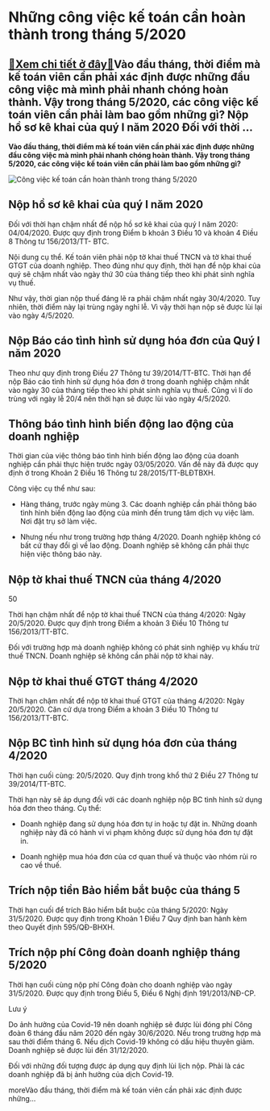 Những công việc kế toán cần hoàn thành trong tháng 5/2020
=========================================================

[:gift:Xem chi tiết ở đây:gift:](https://hddtvn.com/nhung-cong-viec-ke-toan-can-hoan-thanh-trong-thang-5-2020/)Vào đầu tháng, thời điểm mà kế toán viên cần phải xác định được những đầu công việc mà mình phải nhanh chóng hoàn thành. Vậy trong tháng 5/2020, các công việc kế toán viên cần phải làm bao gồm những gì? Nộp hồ sơ kê khai của quý I năm 2020 Đối với thời …
--------------------------------------------------------------------------------------------------------------------------------------------------------------------------------------------------------------------------------------------------------------

**Vào đầu tháng, thời điểm mà kế toán viên cần phải xác định được những đầu công việc mà mình phải nhanh chóng hoàn thành. Vậy trong tháng 5/2020, các công việc kế toán viên cần phải làm bao gồm những gì?**


![Công việc kế toán cần hoàn thành trong tháng 5/2020](https://hddtvn.com/wp-content/uploads/2021/01/48896265.jpg)


Nộp hồ sơ kê khai của quý I năm 2020
------------------------------------


Đối với thời hạn chậm nhất để nộp hồ sơ kê khai của quý I năm 2020: 04/04/2020. Được quy định trong Điểm b khoản 3 Điều 10 và khoản 4 Điều 8 Thông tư 156/2013/TT- BTC.


Nội dung cụ thể. Kế toán viên phải nộp tờ khai thuế TNCN và tờ khai thuế GTGT của doanh nghiệp. Theo đúng như quy định, thời hạn để nộp khai của quý sẽ chậm nhất vào ngày thứ 30 của tháng tiếp theo khi phát sinh nghĩa vụ thuế.


Như vậy, thời gian nộp thuế đáng lẽ ra phải chậm nhất ngày 30/4/2020. Tuy nhiên, thời điểm này lại trùng ngày nghỉ lễ. Vì vậy thời hạn nộp sẽ được lùi lại vào ngày 4/5/2020.


Nộp Báo cáo tình hình sử dụng hóa đơn của Quý I năm 2020
--------------------------------------------------------


Theo như quy định trong Điều 27 Thông tư 39/2014/TT-BTC. Thời hạn để nộp Báo cáo tình hình sử dụng hóa đơn ở trong doanh nghiệp chậm nhất vào ngày 30 của tháng tiếp theo khi phát sinh nghĩa vụ thuế. Cũng vì lí do trùng với ngày lễ 20/4 nên thời hạn sẽ được lùi vào ngày 4/5/2020.


Thông báo tình hình biến động lao động của doanh nghiệp
-------------------------------------------------------


Thời gian của việc thông báo tình hình biến động lao động của doanh nghiệp cần phải thực hiện trước ngày 03/05/2020. Vấn đề này đã được quy định ở trong Khoản 2 Điều 16 Thông tư 28/2015/TT-BLĐTBXH.


Công việc cụ thể như sau:




* Hàng tháng, trước ngày mùng 3. Các doanh nghiệp cần phải thông báo tình hình biến động lao động của mình đến trung tâm dịch vụ việc làm. Nơi đặt trụ sở làm việc.

* Nhưng nếu như trong trường hợp tháng 4/2020. Doanh nghiệp không có bất cứ thay đổi gì về lao động. Doanh nghiệp sẽ không cần phải thực hiện việc thông báo này.



Nộp tờ khai thuế TNCN của tháng 4/2020
--------------------------------------


50


Thời hạn chậm nhất để nộp tờ khai thuế TNCN của tháng 4/2020: Ngày 20/5/2020. Được quy định trong Điểm a khoản 3 Điều 10 Thông tư 156/2013/TT-BTC.


Đối với trường hợp mà doanh nghiệp không có phát sinh nghiệp vụ khấu trừ thuế TNCN. Doanh nghiệp sẽ không cần phải nộp tờ khai này.


Nộp tờ khai thuế GTGT tháng 4/2020
----------------------------------


Thời hạn chậm nhất để nộp tờ khai thuế GTGT của tháng 4/2020: Ngày 20/5/2020. Căn cứ dựa trong Điểm a khoản 3 Điều 10 Thông tư 156/2013/TT-BTC.


Nộp BC tình hình sử dụng hóa đơn của tháng 4/2020
-------------------------------------------------


Thời hạn cuối cùng: 20/5/2020. Quy định trong khổ thứ 2 Điều 27 Thông tư 39/2014/TT-BTC.


Thời hạn này sẽ áp dụng đối với các doanh nghiệp nộp BC tình hình sử dụng hóa đơn theo tháng. Cụ thể:




* Doanh nghiệp đang sử dụng hóa đơn tự in hoặc tự đặt in. Những doanh nghiệp này đã có hành vi vi phạm không được sử dụng hóa đơn tự đặt in.

* Doanh nghiệp mua hóa đơn của cơ quan thuế và thuộc vào nhóm rủi ro cao về thuế.



Trích nộp tiền Bảo hiểm bắt buộc của tháng 5
--------------------------------------------


Thời hạn cuối để trích Bảo hiểm bắt buộc của tháng 5/2020: Ngày 31/5/2020. Được quy định trong Khoản 1 Điều 7 Quy định ban hành kèm theo Quyết định 595/QĐ-BHXH.


Trích nộp phí Công đoàn doanh nghiệp tháng 5/2020
-------------------------------------------------


Thời hạn cuối cùng nộp phí Công đoàn cho doanh nghiệp vào ngày 31/5/2020. Được quy định trong Điều 5, Điều 6 Nghị định 191/2013/NĐ-CP.


Lưu ý


Do ảnh hưởng của Covid-19 nên doanh nghiệp sẽ được lùi đóng phí Công đoàn 6 tháng đầu năm 2020 đến ngày 30/6/2020. Nếu trong trường hợp mà sau thời điểm tháng 6. Nếu dịch Covid-19 không có dấu hiệu thuyên giảm. Doanh nghiệp sẽ được lùi đến 31/12/2020.


Đối với những đối tượng được áp dụng quy định lùi lịch nộp. Phải là các doanh nghiệp đã bị ảnh hưởng của dịch Covid-19.


moreVào đầu tháng, thời điểm mà kế toán viên cần phải xác định được những…

